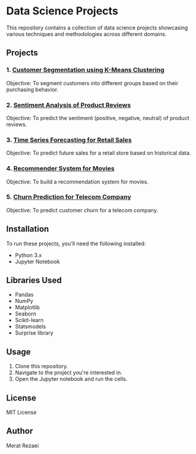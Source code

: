 # Data Science Projects

This repository contains a collection of data science projects showcasing various techniques and methodologies across different domains.

## Projects

### 1. [Customer Segmentation using K-Means Clustering](./customer_segmentation/)
Objective: To segment customers into different groups based on their purchasing behavior.

### 2. [Sentiment Analysis of Product Reviews](./sentiment_analysis/)
Objective: To predict the sentiment (positive, negative, neutral) of product reviews.

### 3. [Time Series Forecasting for Retail Sales](./time_series_forecasting/)
Objective: To predict future sales for a retail store based on historical data.

### 4. [Recommender System for Movies](./movie_recommender/)
Objective: To build a recommendation system for movies.

### 5. [Churn Prediction for Telecom Company](./churn_prediction/)
Objective: To predict customer churn for a telecom company.

## Installation

To run these projects, you'll need the following installed:

- Python 3.x
- Jupyter Notebook

## Libraries Used

- Pandas
- NumPy
- Matplotlib
- Seaborn
- Scikit-learn
- Statsmodels
- Surprise library

## Usage

1. Clone this repository.
2. Navigate to the project you're interested in.
3. Open the Jupyter notebook and run the cells.

## License

MIT License

## Author

Merat Rezaei

